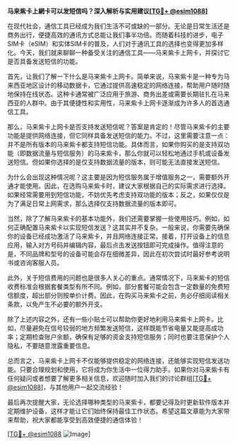 **马来紫卡上網卡可以发短信吗？深入解析与实用建议[[TG💪+ @esim1088](https://t.me/s/esim1088)]**

在现代社会，通信工具已经成为我们生活不可或缺的一部分。无论是日常生活还是商务出行，便捷高效的通讯方式总能让我们事半功倍。而随着科技的进步，电子SIM卡（eSIM）和实体SIM卡的普及，人们对于通讯工具的选择也变得更加多样化。今天，我们就来聊聊一种备受关注的通信工具——马来紫卡上网卡，并探讨它是否具备发送短信的功能。

首先，让我们了解一下什么是马来紫卡上网卡。简单来说，马来紫卡是一种专为马来西亚地区设计的移动数据卡，它通过提供高速稳定的网络连接，帮助用户随时随地保持在线状态。这种卡通常被广泛应用于旅游、商务出差或需要长期驻扎在马来西亚的人群中。由于其便捷性和实用性，马来紫卡上网卡逐渐成为许多人的首选通信工具。

那么，马来紫卡上网卡是否支持发送短信呢？答案是肯定的！尽管马来紫卡的主要功能是提供网络连接，但它同样具备发送短信的能力。不过，这里需要注意一点：并不是所有版本的马来紫卡都支持短信功能。具体而言，如果你购买的是支持双功能（即数据流量与短信服务）的马来紫卡，那么你就可以轻松地通过手机或设备发送短信。但如果你选择的是仅支持数据流量的版本，则可能无法直接发送短信。

为什么会出现这种情况呢？这主要是因为短信服务属于增值服务之一，需要额外开通才能使用。因此，在选购马来紫卡时，建议大家根据自己的实际需求进行选择。如果经常需要用到短信功能，不妨优先考虑支持双功能的版本；反之，如果仅仅是为了满足日常上网需求，那么选择仅支持数据流量的版本即可。

当然，除了了解马来紫卡的基本功能外，我们还需要掌握一些使用技巧。例如，如何正确配置马来紫卡以实现短信发送？这其实并不复杂。一般来说，你需要先确保你的设备已经成功激活了马来紫卡，并且网络连接正常。接着，打开设备上的信息应用，输入对方号码并编辑内容，最后点击发送按钮即可完成操作。值得注意的是，不同品牌和型号的设备可能会存在细微差异，因此在初次尝试时最好参考说明书或咨询客服人员。

此外，关于短信费用的问题也是很多人关心的重点。通常情况下，马来紫卡的短信收费标准会根据套餐类型有所不同。例如，部分套餐可能会包含一定数量的免费短信额度，超出部分则按单价计费。因此，在购买马来紫卡之前，务必仔细阅读相关条款，以免产生不必要的额外开支。

除了上述内容之外，还有一些小贴士可以帮助你更好地利用马来紫卡上网卡。比如，尽量避免在信号较弱的地方频繁发送短信，这样既能节省电量又能提高成功率；定期检查账户余额，确保有足够的资金支持短信服务；同时也要注意保护个人隐私，不要随意泄露重要信息。

总而言之，马来紫卡上网卡不仅能够提供稳定的网络连接，还能够实现短信发送功能。只要合理规划和使用，它将成为你生活中一位得力助手。如果你对马来紫卡有任何疑问或者想要了解更多相关信息，欢迎随时加入我们的讨论群组[[TG💪+ @esim1088](https://t.me/s/esim1088)]，与其他用户一起交流经验！

最后再次提醒大家，无论选择哪种类型的马来紫卡，都要记得及时更新软件版本并定期维护设备，这样才能让它们始终保持最佳工作状态。希望这篇文章能为大家带来帮助，祝大家都能享受到高效便捷的通信体验！

[[TG💪+ @esim1088](https://t.me/s/esim1088) ![Image](https://i.postimg.cc/4NQfJmqS/Snipaste-2025-05-13-00-14-12.png)]